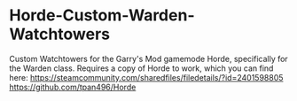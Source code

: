 # Horde-Custom-Warden-Watchtowers
Custom Watchtowers for the Garry's Mod gamemode Horde, specifically for the Warden class.
Requires a copy of Horde to work, which you can find here: 
https://steamcommunity.com/sharedfiles/filedetails/?id=2401598805
https://github.com/tpan496/Horde

